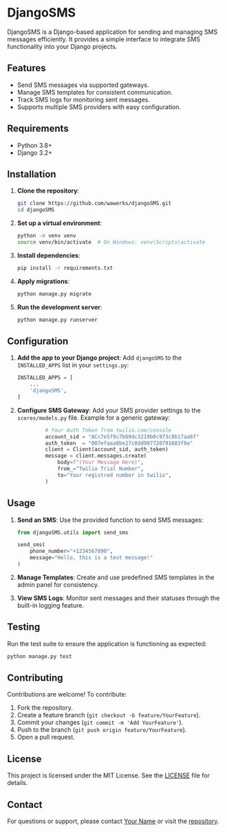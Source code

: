 # DjangoSMS

DjangoSMS is a Django-based application for sending and managing SMS messages efficiently. It provides a simple interface to integrate SMS functionality into your Django projects.

## Features

- Send SMS messages via supported gateways.
- Manage SMS templates for consistent communication.
- Track SMS logs for monitoring sent messages.
- Supports multiple SMS providers with easy configuration.

## Requirements

- Python 3.8+
- Django 3.2+

## Installation

1. **Clone the repository**:
   ```bash
   git clone https://github.com/wawerks/djangoSMS.git
   cd djangoSMS
   ```

2. **Set up a virtual environment**:
   ```bash
   python -m venv venv
   source venv/bin/activate  # On Windows: venv\Scripts\activate
   ```

3. **Install dependencies**:
   ```bash
   pip install -r requirements.txt
   ```

4. **Apply migrations**:
   ```bash
   python manage.py migrate
   ```

5. **Run the development server**:
   ```bash
   python manage.py runserver
   ```

## Configuration

1. **Add the app to your Django project**:
   Add `djangoSMS` to the `INSTALLED_APPS` list in your `settings.py`:
   ```python
   INSTALLED_APPS = [
       ...
       'djangoSMS',
   ]
   ```

2. **Configure SMS Gateway**:
   Add your SMS provider settings to the `scores/models.py` file. Example for a generic gateway:
   ```python
            # Your Auth Token from twilio.com/console
            account_sid = "ACc7e5f9c7b69dc3219b0c973c8b17aa6f"
            auth_token  = "007efaaa8be27c0dd907720791683f0a"
            client = Client(account_sid, auth_token)
            message = client.messages.create(
                body=f"(Your Message Here)",
                from_="Twilio Trial Number",
                to="Your registred number in twilio",
            )
   ```

## Usage

1. **Send an SMS**:
   Use the provided function to send SMS messages:
   ```python
   from djangoSMS.utils import send_sms

   send_sms(
       phone_number="+1234567890",
       message="Hello, this is a test message!"
   )
   ```

2. **Manage Templates**:
   Create and use predefined SMS templates in the admin panel for consistency.

3. **View SMS Logs**:
   Monitor sent messages and their statuses through the built-in logging feature.

## Testing

Run the test suite to ensure the application is functioning as expected:
```bash
python manage.py test
```

## Contributing

Contributions are welcome! To contribute:

1. Fork the repository.
2. Create a feature branch (`git checkout -b feature/YourFeature`).
3. Commit your changes (`git commit -m 'Add YourFeature'`).
4. Push to the branch (`git push origin feature/YourFeature`).
5. Open a pull request.

## License

This project is licensed under the MIT License. See the [LICENSE](LICENSE) file for details.

## Contact

For questions or support, please contact [Your Name](mailto:youremail@example.com) or visit the [repository](https://github.com/wawerks/djangoSMS).
